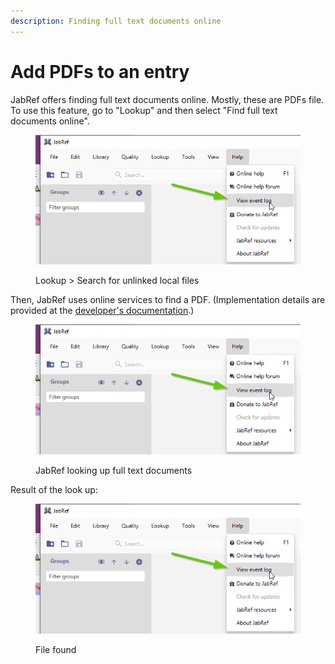 ```yaml
---
description: Finding full text documents online
---
```


# Add PDFs to an entry

JabRef offers finding full text documents online. Mostly, these are PDFs file. To use this feature, go to "Lookup" and then select "Find full text documents online".

<figure><img src="../.gitbook/assets/image.png" alt=""><figcaption><p>Lookup > Search for unlinked local files</p></figcaption></figure>

Then, JabRef uses online services to find a PDF. (Implementation details are provided at the [developer's documentation](https://devdocs.jabref.org/code-howtos/fetchers.html).)

<figure><img src="../.gitbook/assets/image.png" alt=""><figcaption><p>JabRef looking up full text documents</p></figcaption></figure>

Result of the look up:

<figure><img src="../.gitbook/assets/image.png" alt=""><figcaption><p>File found</p></figcaption></figure>
